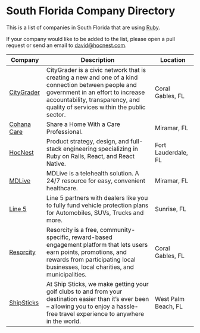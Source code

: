# South Florida Company Directory

This is a list of companies in South Florida that are using [Ruby](https://www.ruby-lang.org/en/).

If your company would like to be added to the list, please open a pull request or send an email to david@hocnest.com.

Company | Description | Location
------- | --------- | -------
[CityGrader](https://citygrader.com/) | CityGrader is a civic network that is creating a new and one of a kind connection between people and government in an effort to increase accountability, transparency, and quality of services within the public sector. | Coral Gables, FL
[Cohana Care](https://www.cohanacare.com/) | Share a Home With a Care Professional. | Miramar, FL
[HocNest](https://www.hocnest.com/) | Product strategy, design, and full-stack engineering specializing in Ruby on Rails, React, and React Native. | Fort Lauderdale, FL
[MDLive](https://mdlive.com/) | MDLive is a telehealth solution. A 24/7 resource for easy, convenient healthcare. | Miramar, FL
[Line 5](https://www.line5.com/) | Line 5 partners with dealers like you to fully fund vehicle protection plans for Automobiles, SUVs, Trucks and more. | Sunrise, FL
[Resorcity](https://www.resorcity.com/) | Resorcity is a free, community-specific, reward-based engagement platform that lets users earn points, promotions, and rewards from participating local businesses, local charities, and municipalities. | Coral Gables, FL
[ShipSticks](https://www.shipsticks.com/) | At Ship Sticks, we make getting your golf clubs to and from your destination easier than it’s ever been – allowing you to enjoy a hassle-free travel experience to anywhere in the world. | West Palm Beach, FL
